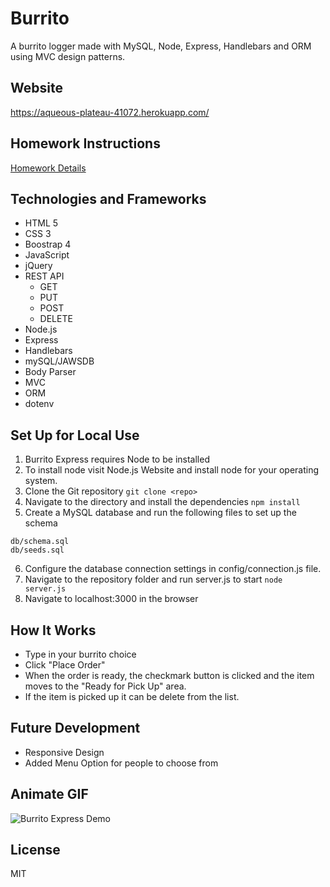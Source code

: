 # Burrito
A burrito logger made with MySQL, Node, Express, Handlebars and ORM using MVC design patterns. 

## Website
https://aqueous-plateau-41072.herokuapp.com/

## Homework Instructions
[Homework Details](homework_instructions.md)

## Technologies and Frameworks
* HTML 5
* CSS 3
* Boostrap 4
* JavaScript
* jQuery
* REST API
    * GET
    * PUT
    * POST
    * DELETE
* Node.js
* Express
* Handlebars
* mySQL/JAWSDB
* Body Parser
* MVC
* ORM
* dotenv

## Set Up for Local Use
1. Burrito Express requires Node to be installed
2. To install node visit Node.js Website and install node for your operating system.
3. Clone the Git repository
```git clone <repo>```
4. Navigate to the directory and install the dependencies
```npm install```
5. Create a MySQL database and run the following files to set up the schema
```
db/schema.sql
db/seeds.sql
```
6. Configure the database connection settings in config/connection.js file.
7. Navigate to the repository folder and run server.js to start
```node server.js```
8. Navigate to localhost:3000 in the browser

## How It Works
* Type in your burrito choice
* Click "Place Order"
* When the order is ready, the checkmark button is clicked and the item moves to the "Ready for Pick Up" area.
* If the item is picked up it can be delete from the list.

## Future Development
* Responsive Design
* Added Menu Option for people to choose from

## Animate GIF
![Burrito Express Demo](Burrito.gif)

## License
MIT
